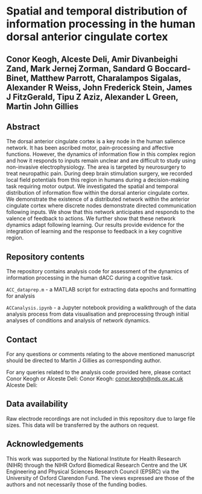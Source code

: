 # Spatial and temporal distribution of information processing in the human dorsal anterior cingulate cortex

## Conor Keogh, Alceste Deli, Amir Divanbeighi Zand, Mark Jernej Zorman, Sandard G Boccard-Binet, Matthew Parrott, Charalampos Sigalas, Alexander R Weiss, John Frederick Stein, James J FitzGerald, Tipu Z Aziz, Alexander L Green, Martin John Gillies

## Abstract
The dorsal anterior cingulate cortex is a key node in the human salience network.  It has been ascribed motor, pain-processing and affective functions. However, the dynamics of information flow in this complex region and how it responds to inputs remain unclear and are difficult to study using non-invasive electrophysiology. The area is targeted by neurosurgery to treat neuropathic pain. During deep brain stimulation surgery, we recorded local field potentials from this region in humans during a decision-making task requiring motor output. We investigated the spatial and temporal distribution of information flow within the dorsal anterior cingulate cortex. We demonstrate the existence of a distributed network within the anterior cingulate cortex where discrete nodes demonstrate directed communication following inputs. We show that this network anticipates and responds to the valence of feedback to actions. We further show that these network dynamics adapt following learning. Our results provide evidence for the integration of learning and the response to feedback in a key cognitive region. 


## Repository contents
The repository contains analysis code for assessment of the dynamics of information processing in the human dACC during a cognitive task.

```ACC_dataprep.m``` - a MATLAB script for extracting data epochs and formatting for analysis

```ACCanalysis.ipynb``` - a Jupyter notebook providing a walkthrough of the data analysis process from data visualisation and preprocessing through initial analyses of conditions and analysis of network dynamics.

## Contact
For any questions or comments relating to the above mentioned manuscript should be directed to Martin J Gillies as corresponding author.

For any queries related to the analysis code provided here, please contact Conor Keogh or Alceste Deli:
Conor Keogh: <conor.keogh@nds.ox.ac.uk>
Alceste Deli:

## Data availability
Raw electrode recordings are not included in this repository due to large file sizes. This data will be transferred by the authors on request.

## Acknowledgements
This work was supported by the National Institute for Health Research (NIHR) through the NIHR Oxford Biomedical Research Centre and the UK Engineering and Physical Sciences Research Council (EPSRC) via the University of Oxford Clarendon Fund. The views expressed are those of the authors and not necessarily those of the funding bodies.
